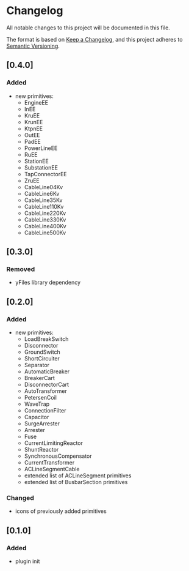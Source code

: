 # Changelog

All notable changes to this project will be documented in this file.

The format is based on [Keep a Changelog](https://keepachangelog.com/en/1.0.0/),
and this project adheres to [Semantic Versioning](https://semver.org/spec/v2.0.0.html).

## [0.4.0]

### Added

- new primitives:
  - EngineEE
  - InEE
  - KruEE
  - KrunEE
  - KtpnEE
  - OutEE
  - PadEE
  - PowerLineEE
  - RuEE
  - StationEE
  - SubstationEE
  - TapConnectorEE
  - ZruEE
  - CableLine04Kv
  - CableLine6Kv
  - CableLine35Kv
  - CableLine110Kv
  - CableLine220Kv
  - CableLine330Kv
  - CableLine400Kv
  - CableLine500Kv

## [0.3.0]

### Removed

- yFiles library dependency

## [0.2.0]

### Added

- new primitives:
  - LoadBreakSwitch
  - Disconnector
  - GroundSwitch
  - ShortCircuiter
  - Separator
  - AutomaticBreaker
  - BreakerCart
  - DisconnectorCart
  - AutoTransformer
  - PetersenCoil
  - WaveTrap
  - ConnectionFilter
  - Capacitor
  - SurgeArrester
  - Arrester
  - Fuse
  - CurrentLimitingReactor
  - ShuntReactor
  - SynchronousCompensator
  - CurrentTransformer
  - ACLineSegmentCable
  - extended list of ACLineSegment primitives
  - extended list of BusbarSection primitives

### Changed

- icons of previously added primitives

## [0.1.0]

### Added

- plugin init

